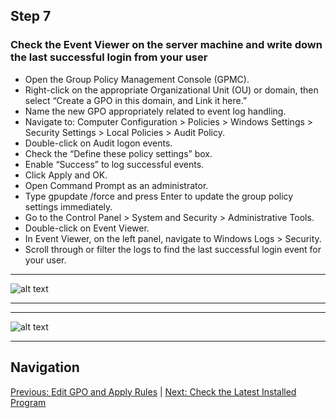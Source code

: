 ## Step 7

### Check the Event Viewer on the server machine and write down the last successful login from your user

- Open the Group Policy Management Console (GPMC).
- Right-click on the appropriate Organizational Unit (OU) or domain, then select “Create a GPO in this domain, and Link it here.”
- Name the new GPO appropriately related to event log handling.
- Navigate to: Computer Configuration > Policies > Windows Settings > Security Settings > Local Policies > Audit Policy.
- Double-click on Audit logon events.
- Check the “Define these policy settings” box.
- Enable “Success” to log successful events.
- Click Apply and OK.
- Open Command Prompt as an administrator.
- Type gpupdate /force and press Enter to update the group policy settings immediately.
- Go to the Control Panel > System and Security > Administrative Tools.
- Double-click on Event Viewer.
- In Event Viewer, on the left panel, navigate to Windows Logs > Security.
- Scroll through or filter the logs to find the last successful login event for your user.

---

![alt text](https://github.com/hcoco1/career-2/blob/main/images/step_7_1.png?raw=true)

---

---

![alt text](https://github.com/hcoco1/career-2/blob/main/images/step_7_0.png?raw=true)

---

## Navigation

[Previous: Edit GPO and Apply Rules](step6.md) | [Next: Check the Latest Installed Program](step8.md)

